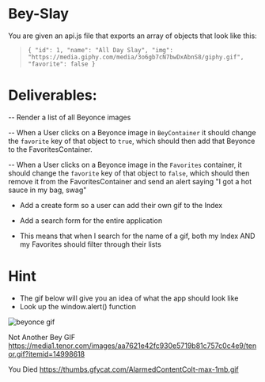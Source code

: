 # Bey-Slay

You are given an api.js file that exports an array of objects that look like this:
  > `{ "id": 1, "name": "All Day Slay", "img": "https://media.giphy.com/media/3o6gb7cN7bwDxAbnS8/giphy.gif", "favorite": false }`

# Deliverables:

-- Render a list of all Beyonce images

-- When a User clicks on a Beyonce image in `BeyContainer` it should change the `favorite` key of that object to `true`, which should then add that Beyonce to the FavoritesContainer. 

-- When a User clicks on a Beyonce image in the `Favorites` container, it should change the `favorite` key of that object to `false`, which should then remove it from the FavoritesContainer and send an alert saying "I got a hot sauce in my bag, swag"

- Add a create form so a user can add their own gif to the Index

- Add a search form for the entire application

- This means that when I search for the name of a gif, both my Index AND my Favorites should filter through their lists



# Hint

- The gif below will give you an idea of what the app should look like
- Look up the window.alert() function

![beyonce gif](bey-slay.gif)

Not Another Bey GIF
https://media1.tenor.com/images/aa7621e42fc930e5719b81c757c0c4e9/tenor.gif?itemid=14998618

You Died
https://thumbs.gfycat.com/AlarmedContentColt-max-1mb.gif